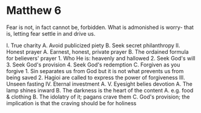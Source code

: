 # Matthew 6






Fear is not, in fact cannot be, forbidden. 
What is admonished is worry- that is, letting fear settle in and drive us.


I. True charity
  A. Avoid publicized piety
  B. Seek secret philanthropy
II. Honest prayer
  A. Earnest, honest, private prayer 
  B. The ordained formula for believers' prayer
    1. Who He is: heavenly and hallowed
    2. Seek God's will
    3. Seek God's provision
    4. Seek God's redemption
  C. Forgiven as you forgive
    1. Sin separates us from God but it is not what prevents us from being saved
    2. Hagioi are called to express the power of forgiveness
III. Unseen fasting
IV. Eternal investment
  A. 
V. Eyesight belies devotion
  A. The lamp shines inward
  B. The darkness is the heart of the content
  A. e.g. food & clothing
  B. The idolatry of it;  pagans crave them
  C. God's provision; the implication is that the craving should be for holiness


